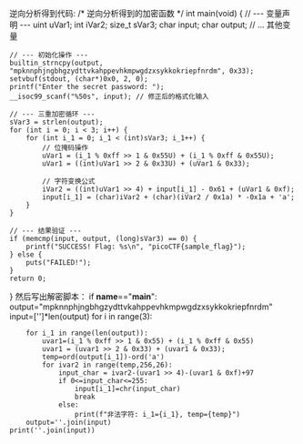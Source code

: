 逆向分析得到代码:
/* 逆向分析得到的加密函数 */
int main(void) {
    // --- 变量声明 ---
    uint uVar1;
    int iVar2;
    size_t sVar3;
    char input;
    char output;
    // ... 其他变量

    // --- 初始化操作 ---
    builtin_strncpy(output, "mpknnphjngbhgzydttvkahppevhkmpwgdzxsykkokriepfnrdm", 0x33);
    setvbuf(stdout, (char*)0x0, 2, 0);
    printf("Enter the secret password: ");
    __isoc99_scanf("%50s", input); // 修正后的格式化输入

    // --- 三重加密循环 ---
    sVar3 = strlen(output);
    for (int i = 0; i < 3; i++) {
        for (int i_1 = 0; i_1 < (int)sVar3; i_1++) {
            // 位掩码操作
            uVar1 = (i_1 % 0xff >> 1 & 0x55U) + (i_1 % 0xff & 0x55U);
            uVar1 = ((int)uVar1 >> 2 & 0x33U) + (uVar1 & 0x33);
            
            // 字符变换公式
            iVar2 = ((int)uVar1 >> 4) + input[i_1] - 0x61 + (uVar1 & 0xf);
            input[i_1] = (char)iVar2 + (char)(iVar2 / 0x1a) * -0x1a + 'a';
        }
    }

    // --- 结果验证 ---
    if (memcmp(input, output, (long)sVar3) == 0) {
        printf("SUCCESS! Flag: %s\n", "picoCTF{sample_flag}");
    } else {
        puts("FAILED!");
    }
    return 0;
}
然后写出解密脚本：
if __name__=="__main__":
    output="mpknnphjngbhgzydttvkahppevhkmpwgdzxsykkokriepfnrdm"
    input=['']*len(output)
    for i in range(3):

        for i_1 in range(len(output)):
            uvar1=(i_1 % 0xff >> 1 & 0x55) + (i_1 % 0xff & 0x55)
            uvar1 = (uvar1 >> 2 & 0x33) + (uvar1 & 0x33);
            temp=ord(output[i_1])-ord('a')
            for ivar2 in range(temp,256,26):
                input_char = ivar2-(uvar1 >> 4)-(uvar1 & 0xf)+97
                if 0<=input_char<=255:
                    input[i_1]=chr(input_char)
                    break
                else:
                    print(f"非法字符: i_1={i_1}, temp={temp}")
        output=''.join(input)
    print(''.join(input))
